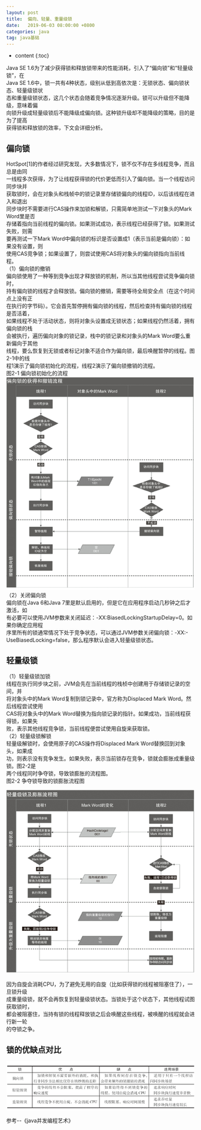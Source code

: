 ```yaml
---
layout: post
title:  偏向、轻量、重量级锁
date:   2019-06-03 08:00:00 +0800
categories: java
tag: java基础
---
```


* content
{:toc}

Java SE 1.6为了减少获得锁和释放锁带来的性能消耗，引入了“偏向锁”和“轻量级锁”，在   
Java SE 1.6中，锁一共有4种状态，级别从低到高依次是：无锁状态、偏向锁状态、轻量级锁状   
态和重量级锁状态，这几个状态会随着竞争情况逐渐升级。锁可以升级但不能降级，意味着偏   
向锁升级成轻量级锁后不能降级成偏向锁。这种锁升级却不能降级的策略，目的是为了提高   
获得锁和释放锁的效率，下文会详细分析。   
## 偏向锁   
HotSpot[1]的作者经过研究发现，大多数情况下，锁不仅不存在多线程竞争，而且总是由同   
一线程多次获得，为了让线程获得锁的代价更低而引入了偏向锁。当一个线程访问同步块并   
获取锁时，会在对象头和栈帧中的锁记录里存储锁偏向的线程ID，以后该线程在进入和退出   
同步块时不需要进行CAS操作来加锁和解锁，只需简单地测试一下对象头的Mark Word里是否   
存储着指向当前线程的偏向锁。如果测试成功，表示线程已经获得了锁。如果测试失败，则需   
要再测试一下Mark Word中偏向锁的标识是否设置成1（表示当前是偏向锁）：如果没有设置，则   
使用CAS竞争锁；如果设置了，则尝试使用CAS将对象头的偏向锁指向当前线程。   
（1）偏向锁的撤销   
偏向锁使用了一种等到竞争出现才释放锁的机制，所以当其他线程尝试竞争偏向锁时，   
持有偏向锁的线程才会释放锁。偏向锁的撤销，需要等待全局安全点（在这个时间点上没有正   
在执行的字节码）。它会首先暂停拥有偏向锁的线程，然后检查持有偏向锁的线程是否活着，   
如果线程不处于活动状态，则将对象头设置成无锁状态；如果线程仍然活着，拥有偏向锁的栈   
会被执行，遍历偏向对象的锁记录，栈中的锁记录和对象头的Mark Word要么重新偏向于其他   
线程，要么恢复到无锁或者标记对象不适合作为偏向锁，最后唤醒暂停的线程。图2-1中的线   
程1演示了偏向锁初始化的流程，线程2演示了偏向锁撤销的流程。   
图2-1 偏向锁初始化的流程   
![](/styles/images/java/lock1.png)   
（2）关闭偏向锁   
偏向锁在Java 6和Java 7里是默认启用的，但是它在应用程序启动几秒钟之后才激活，如   
有必要可以使用JVM参数来关闭延迟：-XX:BiasedLockingStartupDelay=0。如果你确定应用程   
序里所有的锁通常情况下处于竞争状态，可以通过JVM参数关闭偏向锁：-XX:-   
UseBiasedLocking=false，那么程序默认会进入轻量级锁状态。   
## 轻量级锁   
（1）轻量级锁加锁   
线程在执行同步块之前，JVM会先在当前线程的栈桢中创建用于存储锁记录的空间，并   
将对象头中的Mark Word复制到锁记录中，官方称为Displaced Mark Word。然后线程尝试使用   
CAS将对象头中的Mark Word替换为指向锁记录的指针。如果成功，当前线程获得锁，如果失   
败，表示其他线程竞争锁，当前线程便尝试使用自旋来获取锁。   
（2）轻量级锁解锁   
轻量级解锁时，会使用原子的CAS操作将Displaced Mark Word替换回到对象头，如果成   
功，则表示没有竞争发生。如果失败，表示当前锁存在竞争，锁就会膨胀成重量级锁。图2-2是   
两个线程同时争夺锁，导致锁膨胀的流程图。   
图2-2 争夺锁导致的锁膨胀流程图   
   
![](/styles/images/java/lock2.png)   
   
因为自旋会消耗CPU，为了避免无用的自旋（比如获得锁的线程被阻塞住了），一旦锁升级   
成重量级锁，就不会再恢复到轻量级锁状态。当锁处于这个状态下，其他线程试图获取锁时，   
都会被阻塞住，当持有锁的线程释放锁之后会唤醒这些线程，被唤醒的线程就会进行新一轮   
的夺锁之争。   

## 锁的优缺点对比

![](/styles/images/java/lock3.png)


参考--《java并发编程艺术》
